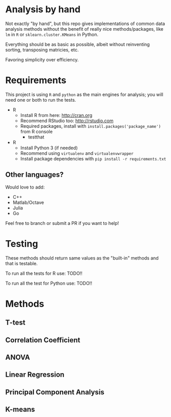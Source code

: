 # Analysis by hand
Not exactly "by hand", but this repo gives implementations of common data analysis methods without the benefit of really nice methods/packages, like `lm` in `R` or `sklearn.cluster.KMeans` in Python.

Everything should be as basic as possible, albeit without reinventing sorting, transposing matricies, etc.

Favoring simplicity over efficiency.

# Requirements
This project is using `R` and `python` as the main engines for analysis; you will need one or both to run the tests.

* R
  * Install R from here: http://cran.org
  * Recommend RStudio too: http://rstudio.com
  * Required packages, install with `install.packages('package_name')` from R console
    * testthat
* R
  * Install Python 3 (if needed)
  * Recommend using `virtualenv` and `virtualenvwrapper`
  * Install package dependencies with `pip install -r requirements.txt`

## Other languages?
Would love to add:
* C++
* Matlab/Octave
* Julia
* Go

Feel free to branch or submit a PR if you want to help!

# Testing
These methods should return same values as the "built-in" methods and that is testable.

To run all the tests for R use:
TODO!!

To run all the test for Python use:
TODO!!

# Methods

## T-test

## Correlation Coefficient

## ANOVA

## Linear Regression

## Principal Component Analysis

## K-means
